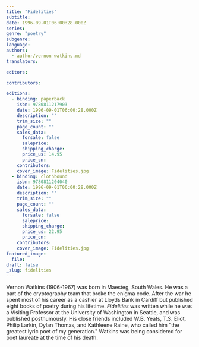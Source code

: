 ```yaml
---
title: "Fidelities"
subtitle:
date: 1996-09-01T06:00:28.000Z
series:
genre: "poetry"
subgenre:
language:
authors:
  - author/vernon-watkins.md
translators:

editors:

contributors:

editions:
  - binding: paperback
    isbn: 9780811217903
    date: 1996-09-01T06:00:28.000Z
    description: ""
    trim_size: ""
    page_count: ""
    sales_data:
      forsale: false
      saleprice:
      shipping_charge:
      price_us: 14.95
      price_cn:
    contributors:
    cover_image: Fidelities.jpg
  - binding: clothbound
    isbn: 9780811204040
    date: 1996-09-01T06:00:28.000Z
    description: ""
    trim_size: ""
    page_count: ""
    sales_data:
      forsale: false
      saleprice:
      shipping_charge:
      price_us: 22.95
      price_cn:
    contributors:
    cover_image: Fidelities.jpg
featured_image:
  file:
draft: false
_slug: fidelities
---
```


Vernon Watkins (1906-1967) was born in Maesteg, South Wales. He was a part of the cryptography team that broke the enigma code. After the war he spent most of his career as a cashier at Lloyds Bank in Cardiff but published eight books of poetry during his lifetime. _Fidelities_ was written while he was a Visiting Professor at the University of Washington in Seattle, and was published posthumously. His close friends included W.B. Yeats, T.S. Eliot, Philip Larkin, Dylan Thomas, and Kathleene Raine, who called him "the greatest lyric poet of my generation." Watkins was being considered for poet laureate at the time of his death.

